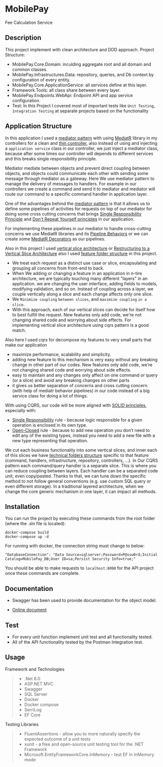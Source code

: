 # MobilePay
Fee Calculation Service


## Description


This project implement with clean architecture and DDD approach.
Project Structure:
- MobilePay.Core.Domain: inculding aggregate root and all domain and common classes.
- MobilePay.Infrastructures.Data: repository, queries, and Db context by configuration of every entity.
- MobilePay.Core.ApplicationService: all services define at this layer. 
- Framework.Tools: all class share between every layer.
- MobilePay.Endpoints.WebApi: Endpoint API and app service configuration.
- Test: In this Project I covered most of important tests like `Unit Testing`, `Integration Testing` at separate projects based on the functionality

## Application Structure

In this application I used a [mediator pattern](https://dotnetcoretutorials.com/2019/04/30/the-mediator-pattern-in-net-core-part-1-whats-a-mediator/) with using [MediatR](https://github.com/jbogard/MediatR) library in my controllers for a clean and [thin controller](https://codeopinion.com/thin-controllers-cqrs-mediatr/), also instead of using and injecting a `application service` class in our controller, we just inject a mediator class, because after some times our controller will depends to different services and this breaks single responsibility principle. 

Mediator mediate between objects and prevent direct coupling between objects, and objects could communicate each other with sending some message through mediator as a gateway. Here We use mediator pattern to manage the delivery of messages to handlers. For example in our controllers we create a command and send it to mediator and mediator will route our command to a specific command handler in application layer. 

One of the advantages behind the [mediator pattern](https://lostechies.com/jimmybogard/2014/09/09/tackling-cross-cutting-concerns-with-a-mediator-pipeline/) is that it allows us to define some pipelines of activities for requests on top of our mediator for doing some cross cutting concerns that brings [Single Responsibility Principle](https://en.wikipedia.org/wiki/Single_responsibility_principle) and [Don't Repeat Yourself principles](https://en.wikipedia.org/wiki/Don%27t_repeat_yourself) in our application.

For implementing these pipelines in our mediator to handle cross-cutting concerns we use MediatR libraries and its [Pipeline Behaviors](https://github.com/jbogard/MediatR/wiki/Behaviors) or we can create some [MediatR Decorators](https://lostechies.com/jimmybogard/2014/09/09/tackling-cross-cutting-concerns-with-a-mediator-pipeline/) as our pipelines.

Also in this project I used [vertical slice architecture](https://jimmybogard.com/vertical-slice-architecture/) or [Restructuring to a Vertical Slice Architecture](https://codeopinion.com/restructuring-to-a-vertical-slice-architecture/) also I used [feature folder structure](http://www.kamilgrzybek.com/design/feature-folders/) in this project.

- We treat each request as a distinct use case or slice, encapsulating and grouping all concerns from front-end to back.
- When We adding or changing a feature in an application in n-tire architecture, we are typically touching many different "layers" in an application. we are changing the user interface, adding fields to models, modifying validation, and so on. Instead of coupling across a layer, we couple vertically along a slice and each change affects only one slice. 
- We `Minimize coupling` `between slices`, and `maximize coupling` `in a slice`.
- With this approach, each of our vertical slices can decide for itself how to best fulfill the request. New features only add code, we're not changing shared code and worrying about side effects. For implementing vertical slice architecture using cqrs pattern is a good match.

Also here I used cqrs for decompose my features to very small parts that make our application

- maximize performance, scalability and simplicity.
- adding new feature to this mechanism is very easy without any breaking change in other part of our codes. New features only add code, we're not changing shared code and worrying about side effects.
- easy to maintain and any changes only affect on one command or query (or a slice) and avoid any breaking changes on other parts
- it gives us better separation of concerns and cross cutting concern (with help of mediatr behavior pipelines) in our code instead of a big service class for doing a lot of things.  

With using CQRS, our code will be more aligned with [SOLID principles](https://en.wikipedia.org/wiki/SOLID), especially with:

- [Single Responsibility](https://en.wikipedia.org/wiki/Single-responsibility_principle) rule - because logic responsible for a given operation is enclosed in its own type.
- [Open-Closed](https://en.wikipedia.org/wiki/Open%E2%80%93closed_principle) rule - because to add new operation you don’t need to edit any of the existing types, instead you need to add a new file with a new type representing that operation.

We cut each business functionality into some vertical slices, and inner each of this slices we have [technical folders structure](http://www.kamilgrzybek.com/design/feature-folders/) specific to that feature (command, handlers, infrastructure, repository, controllers, ...). In Our CQRS pattern each command/query handler is a separate slice. This is where you can reduce coupling between layers. Each handler can be a separated code unit, even copy/pasted. Thanks to that, we can tune down the specific method to not follow general conventions (e.g. use custom SQL query or even different storage). In a traditional layered architecture, when we change the core generic mechanism in one layer, it can impact all methods. 

## Installation
You can run the project by executing these commands from the root folder (where the .sln file is located):

```
docker-compose build
docker-compose up -d
```
For running with docker, the connection string must change to below:
```
"DatabaseConnection": "Data Source=sqlserver;Password=P@ssw0rd;Initial Catalog=MobilePay_DB;User ID=sa;Persist Security Info=true;"
```

You should be able to make requests to `localhost:8090` for the API project once these commands are complete.

## Documentation
* Swagger has been used to provide documentation for the object model. 
- [Online document](https://documenter.getpostman.com/view/5287501/UVXkmZuU)

## Test
- For every unit function implement unit test and all functionality tested.
- All of the API functionality tested by the Postman Integration test.

## Usage
Framework and Technologies
> - .Net 6.0
> - ASP.NET MVC
> - Swagger
> - SQL Server
> - Docker
> - Docker compose
> - SerriLog
> - EF Core

Testing Libraries
> - FluentAssertions - allow you to more naturally specify the expected outcome of a unit tests
> - xunit - a free and open-source unit testing tool for the .NET Framework
> - Microsoft.EntityFrameworkCore.InMemory - test EF in InMemory mode
